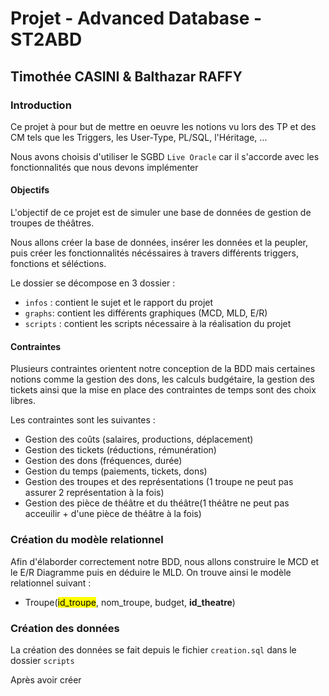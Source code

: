 # Projet - Advanced Database - ST2ABD

## Timothée CASINI & Balthazar RAFFY


### Introduction

Ce projet à pour but de mettre en oeuvre les notions vu lors des TP et des CM tels que les Triggers, les User-Type, PL/SQL, l'Héritage, ...

Nous avons choisis d'utiliser le SGBD `Live Oracle` car il s'accorde avec les fonctionnalités que nous devons implémenter


#### Objectifs

L'objectif de ce projet est de simuler une base de données de gestion de troupes de théâtres.

Nous allons créer la base de données, insérer les données et la peupler, puis créer les fonctionnalités nécéssaires à travers différents triggers, fonctions et séléctions.

Le dossier se décompose en 3 dossier :
* `infos` : contient le sujet et le rapport du projet
* `graphs`: contient les différents graphiques (MCD, MLD, E/R)
* `scripts` : contient les scripts nécessaire à la réalisation du projet

#### Contraintes

Plusieurs contraintes orientent notre conception de la BDD mais certaines notions comme la gestion des dons, les calculs budgétaire, la gestion des tickets ainsi que la mise en place des contraintes de temps sont des choix libres.

Les contraintes sont les suivantes :
- Gestion des coûts (salaires, productions, déplacement)
- Gestion des tickets (réductions, rémunération)
- Gestion des dons (fréquences, durée)
- Gestion du temps (paiements, tickets, dons)
- Gestion des troupes et des représentations (1 troupe ne peut pas assurer 2 représentation à la fois)
- Gestion des pièce de théâtre et du théâtre(1 théâtre ne peut pas acceuilir + d'une pièce de théâtre à la fois)

### Création du modèle relationnel

Afin d'élaborder correctement notre BDD, nous allons construire le MCD et le E/R Diagramme puis en déduire le MLD.
On trouve ainsi le modèle relationnel suivant :

- Troupe(<mark>id_troupe</mark>, nom_troupe, budget, **id_theatre**)
### Création des données 

La création des données se fait depuis le fichier `creation.sql` dans le dossier `scripts`

Après avoir créer
